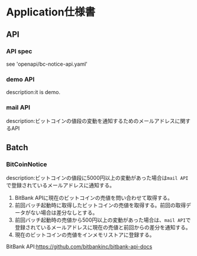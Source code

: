 # Application仕様書
## API
### API spec
see 'openapi/bc-notice-api.yaml'
### demo API
description:it is demo.

### mail API
description:ビットコインの値段の変動を通知するためのメールアドレスに関するAPI

## Batch
### BitCoinNotice
description:ビットコインの値段に5000円以上の変動があった場合は`mail API`で登録されているメールアドレスに通知する。

1. BitBank APIに現在のビットコインの売値を問い合わせて取得する。
2. 前回バッチ起動時に取得したビットコインの売値を取得する。前回の取得データがない場合は差分なしとする。
3. 前回バッチ起動時の売値から500円以上の変動があった場合は、`mail API`で登録されているメールアドレスに現在の売値と前回からの差分を通知する。
4. 現在のビットコインの売値をインメモリストアに登録する。

BitBank API:https://github.com/bitbankinc/bitbank-api-docs

